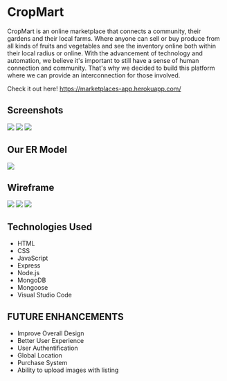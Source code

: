 # CropMart

CropMart is an online marketplace that connects a community, their gardens and their local farms. Where anyone can sell or 
buy produce from all kinds of fruits and vegetables and see the inventory online both within their local radius or online. 
With the advancement of technology and automation, we believe it's important to still have a sense of human connection and
community. That's why we decided to build this platform where we can provide an interconnection for those involved.

Check it out here!
https://marketplaces-app.herokuapp.com/

## Screenshots
<img src="https://i.imgur.com/m8InygO.png">
<img src="https://i.imgur.com/KxJu2WR.png">
<img src="https://i.imgur.com/AD3opJh.png">

## Our ER Model 
<img src="https://i.imgur.com/FrKq9Oc.png">

## Wireframe
<img src="https://i.imgur.com/Wqa2vTB.png">
<img src="https://i.imgur.com/aqZq0Bw.png">
<img src="https://i.imgur.com/xxtXgdq.png">

## Technologies Used
- HTML
- CSS
- JavaScript
- Express
- Node.js
- MongoDB
- Mongoose
- Visual Studio Code

## FUTURE ENHANCEMENTS
- Improve Overall Design
- Better User Experience
- User Authentification
- Global Location
- Purchase System
- Ability to upload images with listing
